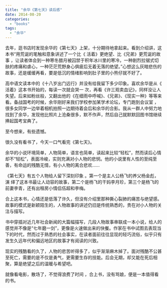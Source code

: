 ```yaml
---
title: "余华《第七天》读后感"
date: 2014-08-20
categories: 
  - "books"
tags: 
  - "余华"
---
```


去年，逛书店时发现余华的《第七天》上架，十分期待地拿起来。看到介绍讲，这本书“用荒诞的笔触和意象讲述了一个比《 活着》更绝望、比《兄弟》更荒诞的故事 ，让读者体会到一种寒冬腊月被囚禁于积年冰川里的寒冷，一种剧烈拉锯式切肤的疼痛和虐心，一种茫茫荒野身心俱疲后无着无落的绝望。”心想这么灰暗悲伤的故事，还是缓缓再看，要是低沉的情绪影响到肚子里的小熊仔就不好了。

高中语文读本中的《十八岁出门远行》并没有给我留下多少印象。喜欢余华是从《 活着》这本书开始的，每读一次就会哭一 次，再看《许三观卖血记》，同样没让人失望。后来如粉丝般，又翻出他的《在细雨中呼喊》、《兄弟》、《现实一种》等等来看。备战国考的时候，余华刚好来我们学校参加某学术论坛，专门跑到会议室 ，很多女同学一边举着相机拍照一边期待着会后和余华的合影。我从一群人中努力地找到了余华，发现他比照片上沧桑很多，默不作声，然后自己就默默回图书馆继续捧起国考宝典了。

至今想来，有些遗憾。

很久没有看书了，今天一口气看完《第七天》。

余华的小说环境简单，人物简单，语言也简单，读起来比较“轻松”，然而读后心情却不“轻松”，表面冷峻，实则充满对小人物的悲悯。他的小说里有人性的至纯至善，有命运的残酷无情，有小人物的离合悲欢……

《第七天》有五个人物给人留下深刻印象 。第一个是主人公杨飞的养父杨金彪，演 绎了这本书最让人动容的故事，第二个是杨飞的干妈李月珍，第三个是杨飞的前妻李青，还有出租房小情侣伍超和李梅。

合上这本书，心情还是低落了许久，但没有介绍里那种撕心裂肺的痛苦与绝望感。故事的模式是新颖陌生的，人物故事的讲述仍旧是传统熟悉的，贵在对小人物的关注与描写。

书中穿插对近几年社会新闻的大篇幅描写，几段人物故事串联成一本小说，给人的感觉并不像是“七年磨一剑”，更像是火速做出来的快餐。作家在书中试图去表现当下的时代，然而过于熟悉的社会事实，在读者面前往往显现的轻巧流俗，似乎只有发生久远年代和偏远地区的故事才有阅读的兴致。

现实的残酷看的久了，人物的悲苦听得多了，似乎渐渐麻木掉了。面对残酷不公甚至死亡，需要的是不仅是勇气，更需要生存的技能。后会无期，却又能在死后相聚，算是绝望之后的温暖与希望吧。

就像看电影，散场了，不觉得浪费了时间 ，合上书，没有骂娘，便是一本值得看的书。
